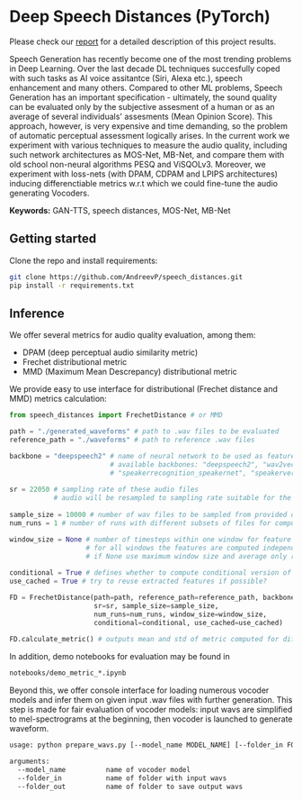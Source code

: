 # Deep Speech Distances (PyTorch)

Please check our [report](https://drive.google.com/file/d/1Ud6zm1KbeTOD6Y5_K5MfW3zNjhRMQO7V/view?usp=sharing) for a detailed description of this project results.

Speech Generation has recently become one of the most trending problems in Deep Learning. Over the last decade DL techniques succesfully coped with such tasks as AI voice assitantce (Siri, Alexa etc.), speech enhancement and many others. Compared to other ML problems, Speech Generation has an important specification - ultimately, the sound quality can be evaluated only by the subjective assesment of a human or as an average of several individuals' assesments (Mean Opinion Score).
This approach, however, is very expensive and time demanding, so the problem of automatic perceptual assessment logically arises. In the current work we experiment with various techniques to  measure the audio quality, including such network architectures as MOS-Net, MB-Net, and compare them with old school non-neural algorithms PESQ and ViSQOLv3. Moreover, we experiment with loss-nets (with DPAM, CDPAM and LPIPS architectures) inducing differenctiable metrics w.r.t which we could fine-tune the audio generating Vocoders.

**Keywords:** GAN-TTS, speech distances, MOS-Net, MB-Net

## Getting started

Clone the repo and install requirements:
```bash
git clone https://github.com/AndreevP/speech_distances.git
pip install -r requirements.txt
```
## Inference

We offer several metrics for audio quality evaluation, among them:

- DPAM (deep perceptual audio similarity metric)
- Frechet distributional metric
- MMD (Maximum Mean Descrepancy) distributional metric

We provide easy to use interface for distributional (Frechet distance and MMD) metrics calculation:

```python
from speech_distances import FrechetDistance # or MMD

path = "./generated_waveforms" # path to .wav files to be evaluated
reference_path = "./waveforms" # path to reference .wav files

backbone = "deepspeech2" # name of neural network to be used as feature extractor 
                         # available backbones: "deepspeech2", "wav2vec2", "quartznet",
                         # "speakerrecognition_speakernet", "speakerverification_speakernet"
          
sr = 22050 # sampling rate of these audio files
           # audio will be resampled to sampling rate suitable for the particular backbone, typically 16000
           
sample_size = 10000 # number of wav files to be sampled from provided directories and used for evaluation
num_runs = 1 # number of runs with different subsets of files for computation of mean and std

window_size = None # number of timesteps within one window for feature computation
                   # for all windows the features are computed independently and then averaged 
                   # if None use maximum window size and average only resulting feature maps
                   
conditional = True # defines whether to compute conditional version of the distance of not
use_cached = True # try to reuse extracted features if possible?

FD = FrechetDistance(path=path, reference_path=reference_path, backbone=backbone,
                     sr=sr, sample_size=sample_size,
                     num_runs=num_runs, window_size=window_size,
                     conditional=conditional, use_cached=use_cached)
                     
FD.calculate_metric() # outputs mean and std of metric computed for different subsets (num_runs) of audio files 
```

In addition, demo notebooks for evaluation may be found in 
```bash
notebooks/demo_metric_*.ipynb
```

Beyond this, we offer console interface for loading numerous vocoder models and infer them on given input .wav files with further generation. This step is made for fair evaluation of vocoder models: input wavs are simplified to mel-spectrograms at the beginning, then vocoder is launched to generate waveform. 

```bash
usage: python prepare_wavs.py [--model_name MODEL_NAME] [--folder_in FOLDER_IN] [--folder_out FOLDER_OUT]

arguments:
  --model_name          name of vocoder model
  --folder_in           name of folder with input wavs
  --folder_out          name of folder to save output wavs
```
